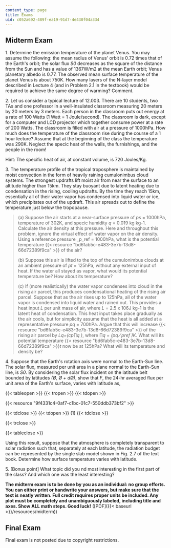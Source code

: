 ```yaml
---
content_type: page
title: Exams
uid: c052a692-489f-ea19-91d7-4e430f04a334
---
```


Midterm Exam
------------

1\. Determine the emission temperature of the planet Venus. You may assume the following: the mean radius of Venus' orbit is 0.72 times that of the Earth's orbit; the solar flux _S0_ decreases as the square of the distance from the Sun and has a value of 1367W/m2 at the mean Earth orbit; Venus planetary albedo is 0.77. The observed mean surface temperature of the planet Venus is about 750K. How many layers of the N-layer model described in Lecture 4 (and in Problem 2.1 in the textbook) would be required to achieve the same degree of warming? Comment.

2\. Let us consider a typical lecture of 12.003. There are 10 students, two TAs and one professor in a well-insulated classroom measuring 20 meters by 20 meters by 3 meters. Each person in the classroom puts out energy at a rate of 100 Watts (1 Watt = 1 Joule/second). The classroom is dark, except for a computer and LCD projector which together consume power at a rate of 200 Watts. The classroom is filled with air at a pressure of 1000hPa. How much does the temperature of the classroom rise during the course of a 1 hour lecture? Assume that at the beginning of the class the temperature was 290K. Neglect the specic heat of the walls, the furnishings, and the people in the room!

Hint: The specific heat of air, at constant volume, is 720 Joules/Kg.

3\. The temperature profile of the tropical troposphere is maintained by moist convection in the form of heavily raining cumulonimbus cloud systems. The strongest updrafts lift moist air from near the surface to an altitude higher than 15km. They stay buoyant due to latent heating due to condensation in the rising, cooling updrafts. By the time they reach 15km, essentially all of their water vapor has condensed into liquid water or ice, which precipitates out of the updraft. This air spreads out to define the temperature just below the tropopause.

> (a) Suppose the air starts at a near-surface pressure of _ps_ = 1000hPa, temperature of 302K, and specic humidity _q_ = 0.019 kg kg\-1. Calculate the air density at this pressure. Here and throughout this problem, ignore the virtual effect of water vapor on the air density. Using a reference pressure _p_ref = 1000hPa, what is the potential temperature {{< resource "bd6fab5c-e483-3e7b-13d8-66d72389f9ca" >}} of the air?
> 
> (b) Suppose this air is lifted to the top of the cumulonimbus clouds at an ambient pressure of _pt_ = 125hPa, without any external input of heat. If the water all stayed as vapor, what would its potential temperature be? How about its temperature?
> 
> (c) If (more realistically) the water vapor condenses into cloud in the rising air parcel, this produces condensational heating of the rising air parcel. Suppose that as the air rises up to 125hPa, all of the water vapor is condensed into liquid water and rained out. This provides a heat input _L_ per unit mass of air, where _L_ = 2.5 x 106J kg\-1 is the latent heat of condensation. This heat input takes place gradually as the air cools, but for simplicity assume that the heat is all added at a representative pressure _pq_ = 700hPa. Argue that this will increase {{< resource "bd6fab5c-e483-3e7b-13d8-66d72389f9ca" >}} of the rising air parcel by _Lq=(cp_∏_q )_, where ∏_q_ = _(pq ⁄ pref )K_. What will its potential temperature {{< resource "bd6fab5c-e483-3e7b-13d8-66d72389f9ca" >}}_t_ now be at 125hPa? What will its temperature and density be?

4\. Suppose that the Earth's rotation axis were normal to the Earth-Sun line. The solar flux, measured per unit area in a plane normal to the Earth-Sun line, is _S0_. By considering the solar flux incident on the latitude belt bounded by latitudes _(Ø, Ø + dØ)_, show that _F_, the 24-hr averaged flux per unit area of the Earth's surface, varies with latitude as,

{{< tableopen >}}
{{< tropen >}}
{{< tdopen >}}


{{< resource "9f4331c4-0af7-c1bc-01c7-550ddb373bf2" >}}


{{< tdclose >}}
{{< tdopen >}}
(1)
{{< tdclose >}}

{{< trclose >}}

{{< tableclose >}}

Using this result, suppose that the atmosphere is completely transparent to solar radiation such that, separately at each latitude, the radiation budget can be represented by the single slab model shown in Fig. 2.7 of the text book. Determine how surface temperature varies with latitude.

5\. \[Bonus point\] What topic did you nd most interesting in the first part of the class? And which one was the least interesting?

**The midterm exam is to be done by you as an individual: no group efforts. You can either print or handwrite your answers, but make sure that the text is neatly written. Full credit requires proper units be included. Any plot must be completely and unambiguously labeled, including title and axes. Show ALL math steps. Good luck!** ([PDF]({{< baseurl >}}/resources/midterm))

Final Exam
----------

Final exam is not posted due to copyright restrictions.
